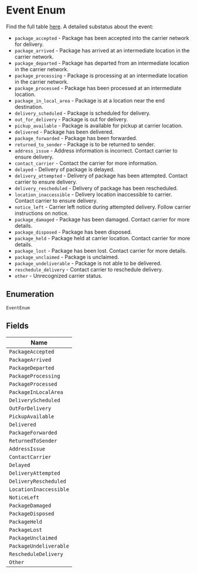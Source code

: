 
# Event Enum

Find the full table [here](#tag/Tracking-Events). A detailed substatus about the event:

* `package_accepted` - Package has been accepted into the carrier network for delivery.
* `package_arrived` - Package has arrived at an intermediate location in the carrier network.
* `package_departed` - Package has departed from an intermediate location in the carrier network.
* `package_processing` - Package is processing at an intermediate location in the carrier network.
* `package_processed` - Package has been processed at an intermediate location.
* `package_in_local_area` - Package is at a location near the end destination.
* `delivery_scheduled` - Package is scheduled for delivery.
* `out_for_delivery` - Package is out for delivery.
* `pickup_available` - Package is available for pickup at carrier location.
* `delivered` - Package has been delivered.
* `package_forwarded` - Package has been forwarded.
* `returned_to_sender` - Package is to be returned to sender.
* `address_issue` - Address information is incorrect. Contact carrier to ensure delivery.
* `contact_carrier` - Contact the carrier for more information.
* `delayed` - Delivery of package is delayed.
* `delivery_attempted` - Delivery of package has been attempted. Contact carrier to ensure delivery.
* `delivery_rescheduled` - Delivery of package has been rescheduled.
* `location_inaccessible` - Delivery location inaccessible to carrier. Contact carrier to ensure delivery.
* `notice_left` - Carrier left notice during attempted delivery. Follow carrier instructions on notice.
* `package_damaged` - Package has been damaged. Contact carrier for more details.
* `package_disposed` - Package has been disposed.
* `package_held` - Package held at carrier location. Contact carrier for more details.
* `package_lost` - Package has been lost. Contact carrier for more details.
* `package_unclaimed` - Package is unclaimed.
* `package_undeliverable` - Package is not able to be delivered.
* `reschedule_delivery` - Contact carrier to reschedule delivery.
* `other` - Unrecognized carrier status.

## Enumeration

`EventEnum`

## Fields

| Name |
|  --- |
| `PackageAccepted` |
| `PackageArrived` |
| `PackageDeparted` |
| `PackageProcessing` |
| `PackageProcessed` |
| `PackageInLocalArea` |
| `DeliveryScheduled` |
| `OutForDelivery` |
| `PickupAvailable` |
| `Delivered` |
| `PackageForwarded` |
| `ReturnedToSender` |
| `AddressIssue` |
| `ContactCarrier` |
| `Delayed` |
| `DeliveryAttempted` |
| `DeliveryRescheduled` |
| `LocationInaccessible` |
| `NoticeLeft` |
| `PackageDamaged` |
| `PackageDisposed` |
| `PackageHeld` |
| `PackageLost` |
| `PackageUnclaimed` |
| `PackageUndeliverable` |
| `RescheduleDelivery` |
| `Other` |


